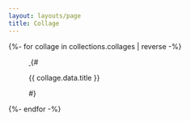 ```yaml
---
layout: layouts/page
title: Collage
---
```


<div class="gallery">
{%- for collage in collections.collages | reverse -%}
  <figure class="gallery-item">
    <a href="{{ collage.url }}">
      <img src="{{ collage.data.image }}" alt="">
    </a>
    {#
    <figcaption class="text-small">
      <p>{{ collage.data.title }}</p>
    </figcaption>
    #}
  </figure>
{%- endfor -%}
</div>
